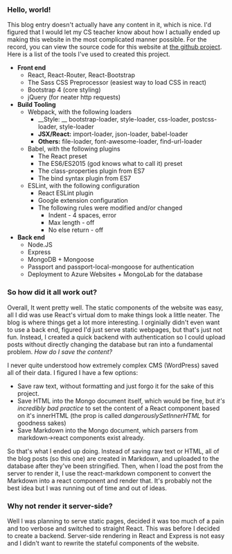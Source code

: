 ### Hello, world!
This blog entry doesn't actually have any content in it, which is nice. I'd figured that I would let my CS teacher know about how I actually ended up making this website in the most complicated manner possible. For the record, you can view the source code for this website at [the github project](https://github.com/dchao19/personalwebsite). Here is a list of the tools I've used to created this project.
* **Front end**
  * React, React-Router, React-Bootstrap
  * The Sass CSS Preprocessor (easiest way to load CSS in react)
  * Bootstrap 4 (core styling)
  * jQuery (for neater http requests)
* **Build Tooling**
  * Webpack, with the following loaders
    * __Style: __ bootstrap-loader, style-loader, css-loader, postcss-loader, style-loader
    * __JSX/React:__ import-loader, json-loader, babel-loader
    * __Others:__ file-loader, font-awesome-loader, find-url-loader 
  * Babel, with the following plugins
    * The React preset
    * The ES6/ES2015 (god knows what to call it) preset
    * The class-properties plugin from ES7
    * The bind syntax plugin from ES7
  * ESLint, with the following configuration
    * React ESLint plugin
    * Google extension configuration
    * The following rules were modified and/or changed
      * Indent - 4 spaces, error
      * Max length - off
      * No else return - off
* __Back end__
  * Node.JS
  * Express
  * MongoDB + Mongoose
  * Passport and passport-local-mongoose for authentication
  * Deployment to Azure Websites + MongoLab for the database   
  
### So how did it all work out?
Overall, It went pretty well. The static components of the website was easy, all I did was use React's virtual dom to make things look a little neater. The blog is where things get a lot more interesting. I orginially didn't even want to use a back end, figured I'd just serve static webpages, but that's just not fun. Instead, I created a quick backend with authentication so I could upload posts without directly changing the database but ran into a fundamental problem. *How do I save the content?*

I never quite understood how extremely complex CMS (WordPress) saved all of their data. I figured I have a few options:
* Save raw text, without formatting and just forgo it for the sake of this project. 
* Save HTML into the Mongo document itself, which would be fine, but *it's incredibly bad practice* to set the content of a React component based on it's innerHTML (the prop is called *dangerouslySetInnerHTML* for goodness sakes)
* Save Markdown into the Mongo document, which parsers from markdown->react components exist already.

So that's what I ended up doing. Instead of saving raw text or HTML, all of the blog posts (so this one) are created in Markdown, and uploaded to the database after they've been stringified. Then, when I load the post from the server to render it, I use the react-markdown component to convert the Markdown into a react component and render that. It's probably not the best idea but I was running out of time and out of ideas. 

### Why not render it server-side?
Well I was planning to serve static pages, decided it was too much of a pain and too verbose and switched to straight React. This was before I decided to create a backend. Server-side rendering in React and Express is not easy and I didn't want to rewrite the stateful components of the website. 